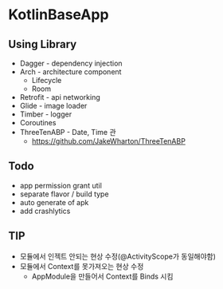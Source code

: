 # KotlinBaseApp

## Using Library
* Dagger - dependency injection
* Arch - architecture component
    - Lifecycle
    - Room
* Retrofit - api networking
* Glide - image loader
* Timber - logger
* Coroutines
* ThreeTenABP - Date, Time 관
    - https://github.com/JakeWharton/ThreeTenABP

## Todo
* app permission grant util
* separate flavor / build type
* auto generate of apk
* add crashlytics

## TIP 
* 모듈에서 인젝트 안되는 현상 수정(@ActivityScope가 동일해야함)
* 모듈에서 Context를 못가져오는 현상 수정
    * AppModule을 만들어서 Context를 Binds 시킴
